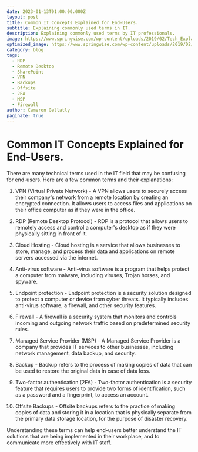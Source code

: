 ```yaml
---
date: 2023-01-13T01:00:00.000Z
layout: post
title: Common IT Concepts Explained for End-Users.
subtitle: Explaining commonly used terms in IT.
description: Explaining commonly used terms by IT professionals.
image: https://www.springwise.com/wp-content/uploads/2019/02/Tech_Explained_Dark_Data_Springwise.jpg
optimized_image: https://www.springwise.com/wp-content/uploads/2019/02/Tech_Explained_Dark_Data_Springwise.jpg
category: blog
tags:
  - RDP
  - Remote Desktop
  - SharePoint
  - VPN
  - Backups
  - Offsite
  - 2FA
  - MSP
  - Firewall
author: Cameron Gellatly
paginate: true
---
```


# Common IT Concepts Explained for End-Users.

There are many technical terms used in the IT field that may be confusing for end-users. Here are a few common terms and their explanations:

1. VPN (Virtual Private Network) - A VPN allows users to securely access their company's network from a remote location by creating an encrypted connection. It allows users to access files and applications on their office computer as if they were in the office.

2. RDP (Remote Desktop Protocol) - RDP is a protocol that allows users to remotely access and control a computer's desktop as if they were physically sitting in front of it.

3. Cloud Hosting - Cloud hosting is a service that allows businesses to store, manage, and process their data and applications on remote servers accessed via the internet.

4. Anti-virus software - Anti-virus software is a program that helps protect a computer from malware, including viruses, Trojan horses, and spyware.

5. Endpoint protection - Endpoint protection is a security solution designed to protect a computer or device from cyber threats. It typically includes anti-virus software, a firewall, and other security features.

6. Firewall - A firewall is a security system that monitors and controls incoming and outgoing network traffic based on predetermined security rules.

7. Managed Service Provider (MSP) - A Managed Service Provider is a company that provides IT services to other businesses, including network management, data backup, and security.

8. Backup - Backup refers to the process of making copies of data that can be used to restore the original data in case of data loss.

9. Two-factor authentication (2FA) - Two-factor authentication is a security feature that requires users to provide two forms of identification, such as a password and a fingerprint, to access an account.

10. Offsite Backups - Offsite backups refers to the practice of making copies of data and storing it in a location that is physically separate from the primary data storage location, for the purpose of disaster recovery.

Understanding these terms can help end-users better understand the IT solutions that are being implemented in their workplace, and to communicate more effectively with IT staff.